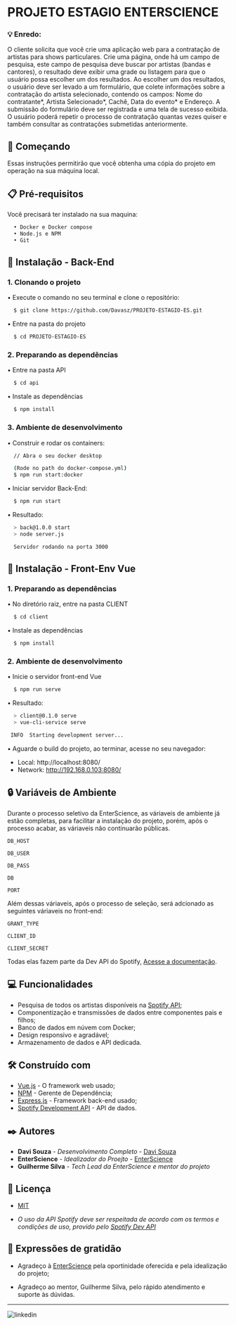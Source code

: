 
# PROJETO ESTAGIO ENTERSCIENCE

### 💡 Enredo:

O cliente solicita que você crie uma aplicação web para a contratação de artistas para shows particulares. Crie uma página, onde há um campo de pesquisa, este campo de pesquisa deve buscar por artistas (bandas e cantores), o resultado deve exibir uma grade ou listagem para que o usuário possa escolher um dos resultados. Ao escolher um dos resultados, o usuário deve ser levado a um formulário, que colete informações sobre a contratação do artista selecionado, contendo os campos: Nome do contratante*, Artista Selecionado*, Cachê, Data do evento* e Endereço. A submissão do formulário deve ser registrada e uma tela de sucesso exibida. O usuário poderá repetir o processo de contratação quantas vezes quiser e também consultar as contratações submetidas anteriormente.


## 🚀 Começando

Essas instruções permitirão que você obtenha uma cópia do projeto em operação na sua máquina local.


## 📋 Pré-requisitos

Você precisará ter instalado na sua maquina:

```bash
  • Docker e Docker compose  
  • Node.js e NPM
  • Git
```
    
## 🔧 Instalação - Back-End

### 1. Clonando o projeto

• Execute o comando no seu terminal e clone o repositório:

```bash
  $ git clone https://github.com/Davasz/PROJETO-ESTAGIO-ES.git 
```

• Entre na pasta do projeto

```bash
  $ cd PROJETO-ESTAGIO-ES
```

### 2. Preparando as dependências

• Entre na pasta API

```bash
  $ cd api
```

• Instale as dependências

```bash
  $ npm install
```

### 3. Ambiente de desenvolvimento

• Construir e rodar os containers:

```bash
  // Abra o seu docker desktop
```

```bash
  (Rode no path do docker-compose.yml)    
  $ npm run start:docker
```

• Iniciar servidor Back-End:

```bash    
  $ npm run start
```

• Resultado:

```bash
  > back@1.0.0 start
  > node server.js

  Servidor rodando na porta 3000
```

## 🔧 Instalação - Front-Env Vue

### 1. Preparando as dependências

• No diretório raiz, entre na pasta CLIENT

```bash
  $ cd client
```

• Instale as dependências

```bash
  $ npm install
```

### 2. Ambiente de desenvolvimento

• Inicie o servidor front-end Vue

```bash
  $ npm run serve
```

• Resultado:

```bash
  > client@0.1.0 serve
  > vue-cli-service serve

 INFO  Starting development server...
```

• Aguarde o build do projeto, ao terminar, acesse no seu navegador:

  - Local:   http://localhost:8080/
  - Network: http://192.168.0.103:8080/

## 🔒 Variáveis de Ambiente

Durante o processo seletivo da EnterScience, as váriaveis de ambiente já estão completas, para facilitar a instalação do projeto, porém, após o processo acabar, as váriaveis não continuarão públicas.

`DB_HOST`

`DB_USER`

`DB_PASS`

`DB`

`PORT`

Além dessas váriaveis, após o processo de seleção, será adcionado as seguintes váriaveis no front-end:

`GRANT_TYPE`

`CLIENT_ID`

`CLIENT_SECRET`

Todas elas fazem parte da Dev API do Spotify, [Acesse a documentação](https://developer.spotify.com/documentation/web-api/tutorials/code-flow).


## 💻 Funcionalidades

- Pesquisa de todos os artistas disponíveis na [Spotify API](https://developer.spotify.com);
- Componentização e transmissões de dados entre componentes pais e filhos;
- Banco de dados em núvem com Docker;
- Design responsivo e agradável;
- Armazenamento de dados e API dedicada.


## 🛠️ Construído com

* [Vue.js](https://vuejs.org) - O framework web usado;
* [NPM](https://www.npmjs.com) - Gerente de Dependência;
* [Express.js](https://expressjs.com/pt-br/) - Framework back-end usado;
* [Spotify Development API](https://developer.spotify.com) - API de dados.


## ✒️ Autores

* **Davi Souza** - *Desenvolvimento Completo* - [Davi Souza](https://www.linkedin.com/in/davi-souza-745155246/)
* **EnterScience** - *Idealizador do Proejto* - [EnterScience](https://enterscience.com.br)
* **Guilherme Silva** - *Tech Lead da EnterScience e mentor do projeto*
## 📄 Licença

- [MIT](https://choosealicense.com/licenses/mit/)

- *O uso da API Spotify deve ser respeitada de acordo com os termos e condições de uso, provido pelo [Spotify Dev API](https://developer.spotify.com/documentation/web-api)*


## 🎁 Expressões de gratidão

- Agradeço à [EnterScience](https://enterscience.com.br) pela oportinidade oferecida e pela idealização do projeto;

- Agradeço ao mentor, Guilherme Silva, pelo rápido atendimento e suporte às dúvidas.

---

![linkedin](https://img.shields.io/badge/LinkedIn-0077B5?style=for-the-badge&logo=linkedin&logoColor=white)

